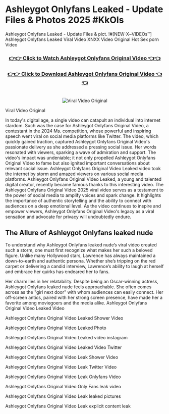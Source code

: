 # Ashleygot Onlyfans Leaked - Update Files & Photos 2025 #KkOls

Ashleygot Onlyfans Leaked - Update Files & pict. !#[NEW-X~VIDEOs™] Ashleygot Onlyfans Leaked Viral Video XNXX Video Original Hot Sex porn Video
<br>
<div align="center">
<h3><a href="https://links2leaks.com?utm_source=ashleygot&utm_medium=gitlong" rel="nofollow">👉👉 Click to Watch Ashleygot Onlyfans Original Video 👈👈</a></h3>
<h3><a href="https://links2leaks.com?utm_source=ashleygot&utm_medium=gitlong" rel="nofollow">👉👉 Click to Download Ashleygot Onlyfans Original Video 👈👈</a></h3>
<br>
<a href="https://links2leaks.com?utm_source=ashleygot&utm_medium=gitlong" rel="nofollow"><img src="https://i.ibb.co/Gkj2r4b/banner.png" alt="Viral Video Original" style="max-width: 100%; display: inline-block;" data-target="animated-image.originalImage"></a>
</div>

Viral Video Original

In today's digital age, a single video can catapult an individual into internet stardom. Such was the case for Ashleygot Onlyfans Original Video, a contestant in the 2024 Ms. competition, whose powerful and inspiring speech went viral on social media platforms like Twitter.
The video, which quickly gained traction, captured Ashleygot Onlyfans Original Video's passionate delivery as she addressed a pressing social issue. Her words resonated with viewers, sparking a wave of admiration and support. The video's impact was undeniable; it not only propelled Ashleygot Onlyfans Original Video to fame but also ignited important conversations about relevant social issue.
Ashleygot Onlyfans Original Video Leaked video took the internet by storm and amazed viewers on various social media platforms. Ashleygot Onlyfans Original Video Leaked, a young and talented digital creator, recently became famous thanks to this interesting video.
The Ashleygot Onlyfans Original Video 2025 viral video serves as a testament to the power of social media to amplify voices and spark change. It highlights the importance of authentic storytelling and the ability to connect with audiences on a deep emotional level. As the video continues to inspire and empower viewers, Ashleygot Onlyfans Original Video's legacy as a viral sensation and advocate for privacy will undoubtedly endure.

<h2>The Allure of Ashleygot Onlyfans leaked nude</h2>


To understand why Ashleygot Onlyfans leaked nude’s viral video created such a storm, one must first recognize what makes her such a beloved figure. Unlike many Hollywood stars, Lawrence has always maintained a down-to-earth and authentic persona. Whether she’s tripping on the red carpet or delivering a candid interview, Lawrence’s ability to laugh at herself and embrace her quirks has endeared her to fans.

Her charm lies in her relatability. Despite being an Oscar-winning actress, Ashleygot Onlyfans leaked nude feels approachable. She often comes across as the "girl next door" with whom audiences can easily connect. Her off-screen antics, paired with her strong screen presence, have made her a favorite among moviegoers and the media alike.
Ashleygot Onlyfans Original Video Leaked Video

Ashleygot Onlyfans Original Video Leaked Shower Video

Ashleygot Onlyfans Original Video Leaked Photo

Ashleygot Onlyfans Original Video Leaked video instagram

Ashleygot Onlyfans Original Video Leaked Video Twitter

Ashleygot Onlyfans Original Video Leak Shower Video

Ashleygot Onlyfans Original Video Leak Twitter Video

Ashleygot Onlyfans Original Video Leak Onlyfans Video

Ashleygot Onlyfans Original Video Only Fans leak video

Ashleygot Onlyfans Original Video Leak leaked pictures

Ashleygot Onlyfans Original Video Leak explicit content leak